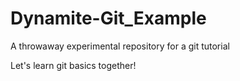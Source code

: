 # Dynamite-Git_Example
A throwaway experimental repository for a git tutorial

Let's learn git basics together!
